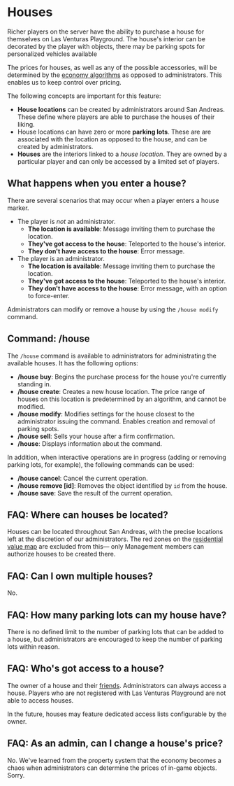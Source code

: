 # Houses
Richer players on the server have the ability to purchase a house for themselves on Las Venturas
Playground. The house's interior can be decorated by the player with objects, there may be parking
spots for personalized vehicles available 

The prices for houses, as well as any of the possible accessories, will be determined by the
[economy algorithms](https://github.com/LVPlayground/playground/tree/master/javascript/features/economy)
as opposed to administrators. This enables us to keep control over pricing.

The following concepts are important for this feature:
  - **House locations** can be created by administrators around San Andreas. These define where
    players are able to purchase the houses of their liking.
  - House locations can have zero or more **parking lots**. These are are associated with the
    location as opposed to the house, and can be created by administrators.
  - **Houses** are the interiors linked to a _house location_. They are owned by a particular player
    and can only be accessed by a limited set of players.


## What happens when you enter a house?
There are several scenarios that may occur when a player enters a house marker.

  - The player is _not_ an administrator.
    - **The location is available**: Message inviting them to purchase the location.
    - **They've got access to the house**: Teleported to the house's interior.
    - **They don't have access to the house**: Error message.
  - The player is an administrator.
    - **The location is available**: Message inviting them to purchase the location.
    - **They've got access to the house**: Teleported to the house's interior.
    - **They don't have access to the house**: Error message, with an option to force-enter.

Administrators can modify or remove a house by using the `/house modify` command.


## Command: /house
The `/house` command is available to administrators for administrating the available houses. It has
the following options:

  - **/house buy**: Begins the purchase process for the house you're currently standing in.
  - **/house create**: Creates a new house location. The price range of houses on this location is
    predetermined by an algorithm, and cannot be modified.
  - **/house modify**: Modifies settings for the house closest to the administrator issuing the
    command. Enables creation and removal of parking spots.
  - **/house sell**: Sells your house after a firm confirmation.
  - **/house**: Displays information about the command.

In addition, when interactive operations are in progress (adding or removing parking lots, for
example), the following commands can be used:

  - **/house cancel**: Cancel the current operation.
  - **/house remove [id]**: Removes the object identified by `id` from the house.
  - **/house save**: Save the result of the current operation.


## FAQ: Where can houses be located?
Houses can be located throughout San Andreas, with the precise locations left at the discretion of
our administrators. The red zones on the [residential value map](https://sa-mp.nl/tools/visualize-map/)
are excluded from this— only Management members can authorize houses to be created there.


## FAQ: Can I own multiple houses?
No.


## FAQ: How many parking lots can my house have?
There is no defined limit to the number of parking lots that can be added to a house, but
administrators are encouraged to keep the number of parking lots within reason.


## FAQ: Who's got access to a house?
The owner of a house and their [friends](../friends/). Administrators can always access a house.
Players who are not registered with Las Venturas Playground are not able to access houses.

In the future, houses may feature dedicated access lists configurable by the owner.


## FAQ: As an admin, can I change a house's price?
No. We've learned from the property system that the economy becomes a chaos when administrators can
determine the prices of in-game objects. Sorry.
